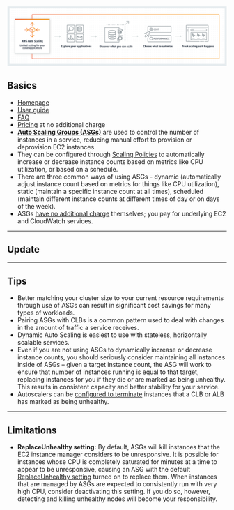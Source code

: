 ![auto-scaling](img/auto-scaling.png)
## Basics
-  [Homepage](https://aws.amazon.com/autoscaling/)
- [User guide](http://docs.aws.amazon.com/autoscaling/latest/userguide/) 
- [FAQ](https://aws.amazon.com/ec2/faqs/)
- [Pricing](https://aws.amazon.com/autoscaling/pricing/) at no additional charge
- [**Auto Scaling Groups (ASGs)**](https://aws.amazon.com/autoscaling/) are used to control the number of instances in a service, reducing manual effort to provision or deprovision EC2 instances.
- They can be configured through [Scaling Policies](http://docs.aws.amazon.com/autoscaling/latest/userguide/policy_creating.html) to automatically increase or decrease instance counts based on metrics like CPU utilization, or based on a schedule.
- There are three common ways of using ASGs - dynamic (automatically adjust instance count based on metrics for things like CPU utilization), static (maintain a specific instance count at all times), scheduled (maintain different instance counts at different times of day or on days of the week).
- ASGs [have no additional charge](https://aws.amazon.com/autoscaling/pricing/) themselves; you pay for underlying EC2 and CloudWatch services.
---
## Update
---
## Tips
- Better matching your cluster size to your current resource requirements through use of ASGs can result in significant cost savings for many types of workloads.
- Pairing ASGs with CLBs is a common pattern used to deal with changes in the amount of traffic a service receives.
- Dynamic Auto Scaling is easiest to use with stateless, horizontally scalable services.
- Even if you are not using ASGs to dynamically increase or decrease instance counts, you should seriously consider maintaining all instances inside of ASGs – given a target instance count, the ASG will work to ensure that number of instances running is equal to that target, replacing instances for you if they die or are marked as being unhealthy. This results in consistent capacity and better stability for your service.
- Autoscalers can be [configured to terminate](http://docs.aws.amazon.com/autoscaling/latest/userguide/healthcheck.html) instances that a CLB or ALB has marked as being unhealthy.
---
## Limitations
- **ReplaceUnhealthy setting:** By default, ASGs will kill instances that the EC2 instance manager considers to be unresponsive. It is possible for instances whose CPU is completely saturated for minutes at a time to appear to be unresponsive, causing an ASG with the default [ReplaceUnhealthy setting](http://docs.aws.amazon.com/autoscaling/latest/userguide/as-suspend-resume-processes.html#process-types) turned on to replace them. When instances that are managed by ASGs are expected to consistently run with very high CPU, consider deactivating this setting. If you do so, however, detecting and killing unhealthy nodes will become your responsibility.